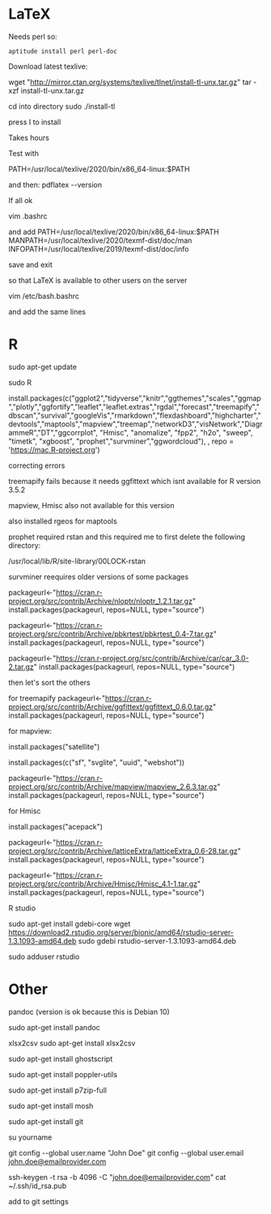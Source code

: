 # LaTeX

Needs perl so:

``aptitude install perl perl-doc``

Download latest texlive:

wget "http://mirror.ctan.org/systems/texlive/tlnet/install-tl-unx.tar.gz" 
tar -xzf install-tl-unx.tar.gz

cd into directory
sudo ./install-tl

press I to install

Takes hours

Test with

PATH=/usr/local/texlive/2020/bin/x86_64-linux:$PATH

and then:
pdflatex --version

If all ok 

vim .bashrc

and add
PATH=/usr/local/texlive/2020/bin/x86_64-linux:$PATH
MANPATH=/usr/local/texlive/2020/texmf-dist/doc/man
INFOPATH=/usr/local/texlive/2019/texmf-dist/doc/info

save and exit

so that LaTeX is available to other users on the server

vim /etc/bash.bashrc

and add the same lines

# R

sudo apt-get update

sudo R

install.packages(c("ggplot2","tidyverse","knitr","ggthemes","scales","ggmap","plotly","ggfortify","leaflet","leaflet.extras","rgdal","forecast","treemapify","dbscan","survival","googleVis","rmarkdown","flexdashboard","highcharter","devtools","maptools","mapview","treemap","networkD3","visNetwork","DiagrammeR","DT","ggcorrplot", "Hmisc", "anomalize", "fpp2", "h2o", "sweep", "timetk", "xgboost", "prophet","survminer","ggwordcloud"), , repo = 'https://mac.R-project.org')

correcting errors

treemapify fails because it needs ggfittext which isnt available for R version 3.5.2

mapview, Hmisc also not available for this version

also installed rgeos for maptools

prophet required rstan and this required me to first delete the following directory:

 /usr/local/lib/R/site-library/00LOCK-rstan


survminer reequires older versions of some packages

packageurl<-"https://cran.r-project.org/src/contrib/Archive/nloptr/nloptr_1.2.1.tar.gz"
install.packages(packageurl, repos=NULL, type="source")

packageurl<-"https://cran.r-project.org/src/contrib/Archive/pbkrtest/pbkrtest_0.4-7.tar.gz"
install.packages(packageurl, repos=NULL, type="source")

packageurl<-"https://cran.r-project.org/src/contrib/Archive/car/car_3.0-2.tar.gz"
install.packages(packageurl, repos=NULL, type="source")

then let's sort the others

for treemapify
packageurl<-"https://cran.r-project.org/src/contrib/Archive/ggfittext/ggfittext_0.6.0.tar.gz"
install.packages(packageurl, repos=NULL, type="source")

for mapview:

install.packages("satellite")

install.packages(c("sf", "svglite", "uuid", "webshot"))

packageurl<-"https://cran.r-project.org/src/contrib/Archive/mapview/mapview_2.6.3.tar.gz"
install.packages(packageurl, repos=NULL, type="source")

for Hmisc

install.packages("acepack")

packageurl<-"https://cran.r-project.org/src/contrib/Archive/latticeExtra/latticeExtra_0.6-28.tar.gz"
install.packages(packageurl, repos=NULL, type="source")


packageurl<-"https://cran.r-project.org/src/contrib/Archive/Hmisc/Hmisc_4.1-1.tar.gz"
install.packages(packageurl, repos=NULL, type="source")

R studio

sudo apt-get install gdebi-core
wget https://download2.rstudio.org/server/bionic/amd64/rstudio-server-1.3.1093-amd64.deb
sudo gdebi rstudio-server-1.3.1093-amd64.deb

sudo adduser rstudio

# Other

pandoc (version is ok because this is Debian 10)

sudo apt-get install pandoc

xlsx2csv
sudo apt-get install xlsx2csv

sudo apt-get install ghostscript

sudo apt-get install poppler-utils

sudo apt-get install p7zip-full

sudo apt-get install mosh

sudo apt-get install git

su yourname

git config --global user.name "John Doe"
git config --global user.email john.doe@emailprovider.com

ssh-keygen -t rsa -b 4096 -C "john.doe@emailprovider.com"
cat ~/.ssh/id_rsa.pub

add to git settings 
